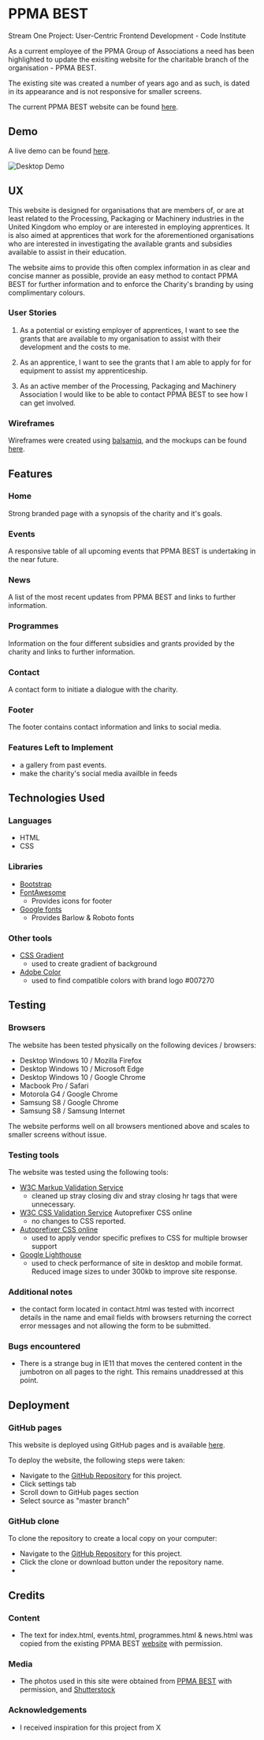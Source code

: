 # PPMA BEST

Stream One Project: User-Centric Frontend Development - Code Institute

As a current employee of the PPMA Group of Associations a need has been highlighted to update the exisiting website for the charitable branch of the organisation - PPMA BEST.

The existing site was created a number of years ago and as such, is dated in its appearance and is not responsive for smaller screens.

The current PPMA BEST website can be found [here](http://www.ppmabest.org.uk/).
 
## Demo

A live demo can be found [here](https://pengols.github.io/Milestone-1/).

![Desktop Demo](https://raw.githubusercontent.com/pengols/Milestone-1/master/mockups/websitemockup.PNG "Desktop Demo")

## UX

This website is designed for organisations that are members of, or are at least related to the Processing, Packaging or Machinery industries in the United Kingdom who employ or are interested in employing apprentices.  It is also aimed at apprentices that work for the aforementioned organisations who are interested in investigating the available grants and subsidies available to assist in their education.

The website aims to provide this often complex information in as clear and concise manner as possible, provide an easy method to contact PPMA BEST for further information and to enforce the Charity's branding by using complimentary colours.

### User Stories

1. As a potential or existing employer of apprentices, I want to see the grants that are available to my organisation to assist with their development and the costs to me.

2. As an apprentice, I want to see the grants that I am able to apply for for equipment to assist my apprenticeship.

3. As an active member of the Processing, Packaging and Machinery Association I would like to be able to contact PPMA BEST to see how I can get involved.

### Wireframes

Wireframes were created using [balsamiq](https://balsamiq.com/), and the mockups can be found [here](https://raw.githubusercontent.com/pengols/Milestone-1/master/mockups/Milestone1wireframe.pdf).

## Features

### Home

Strong branded page with a synopsis of the charity and it's goals.

### Events

A responsive table of all upcoming events that PPMA BEST is undertaking in the near future.

### News

A list of the most recent updates from PPMA BEST and links to further information.

### Programmes

Information on the four different subsidies and grants provided by the charity and links to further information.

### Contact

A contact form to initiate a dialogue with the charity.

### Footer

The footer contains contact information and links to social media.

### Features Left to Implement
- a gallery from past events.
- make the charity's social media availble in feeds

## Technologies Used

### Languages

- HTML
- CSS

### Libraries

- [Bootstrap](https://getbootstrap.com/)
- [FontAwesome](https://fontawesome.com/)
  - Provides icons for footer
- [Google fonts](https://fonts.google.com/)
  - Provides Barlow & Roboto fonts


### Other tools

- [CSS Gradient](https://cssgradient.io/)
  - used to create gradient of background
- [Adobe Color](https://color.adobe.com/create)
  - used to find compatible colors with brand logo #007270

## Testing

### Browsers

The website has been tested physically on the following devices / browsers:
- Desktop Windows 10 / Mozilla Firefox
- Desktop Windows 10 / Microsoft Edge
- Desktop Windows 10 / Google Chrome
- Macbook Pro / Safari
- Motorola G4 / Google Chrome
- Samsung S8 / Google Chrome
- Samsung S8 / Samsung Internet

The website performs well on all browsers mentioned above and scales to smaller screens without issue.

### Testing tools

The website was tested using the following tools:
- [W3C Markup Validation Service](https://validator.w3.org/)
  - cleaned up stray closing div and stray closing hr tags that were unnecessary.
- [W3C CSS Validation Service](https://jigsaw.w3.org/css-validator/) Autoprefixer CSS online
  - no changes to CSS reported.
- [Autoprefixer CSS online](https://autoprefixer.github.io/)
  - used to apply vendor specific prefixes to CSS for multiple browser support
- [Google Lighthouse](https://developers.google.com/web/tools/lighthouse/)
  - used to check performance of site in desktop and mobile format.  Reduced image sizes to under 300kb to improve site response.

### Additional notes

- the contact form located in contact.html was tested with incorrect details in the name and email fields with browsers returning the correct error messages and not allowing the form to be submitted.

### Bugs encountered

- There is a strange bug in IE11 that moves the centered content in the jumbotron on all pages to the right.  This remains unaddressed at this point.

## Deployment

### GitHub pages

This website is deployed using GitHub pages and is available [here](https://pengols.github.io/Milestone-1/).

To deploy the website, the following steps were taken:
 - Navigate to the [GitHub Repository](https://github.com/pengols/Milestone-1) for this project.
 - Click settings tab
 - Scroll down to GitHub pages section
 - Select source as "master branch"

### GitHub clone

To clone the repository to create a local copy on your computer:
 - Navigate to the [GitHub Repository](https://github.com/pengols/Milestone-1) for this project.
 - Click the clone or download button under the repository name.
 - 


## Credits

### Content
- The text for index.html, events.html, programmes.html & news.html was copied from the existing PPMA BEST [website](http://www.ppmabest.org.uk/) with permission.

### Media
- The photos used in this site were obtained from [PPMA BEST](http://www.ppmabest.org.uk/) with permission, and [Shutterstock](https://www.shutterstock.com/)

### Acknowledgements

- I received inspiration for this project from X
